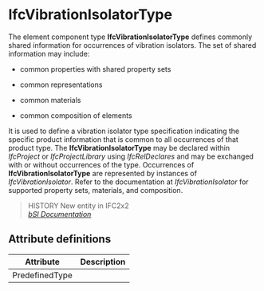 IfcVibrationIsolatorType
========================
The element component type **IfcVibrationIsolatorType** defines commonly
shared information for occurrences of vibration isolators. The set of shared
information may include:  

  

  * common properties with shared property sets
  

  * common representations
  

  * common materials
  

  * common composition of elements
  

  
It is used to define a vibration isolator type specification indicating the
specific product information that is common to all occurrences of that product
type. The **IfcVibrationIsolatorType** may be declared within _IfcProject_ or
_IfcProjectLibrary_ using _IfcRelDeclares_ and may be exchanged with or
without occurrences of the type. Occurrences of **IfcVibrationIsolatorType**
are represented by instances of _IfcVibrationIsolator_. Refer to the
documentation at _IfcVibrationIsolator_ for supported property sets,
materials, and composition.  
> HISTORY New entity in IFC2x2  
[ _bSI
Documentation_](https://standards.buildingsmart.org/IFC/DEV/IFC4_2/FINAL/HTML/schema/ifchvacdomain/lexical/ifcvibrationisolatortype.htm)


Attribute definitions
---------------------
| Attribute      | Description   |
|----------------|---------------|
| PredefinedType |               |

